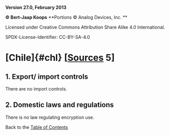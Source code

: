 **Version 27.0, February 2013**

**© Bert-Jaap Koops**
**Portions © Analog Devices, Inc. **  

Licensed under Creative Commons Attribution Share Alike 4.0 International.

SPDX-License-Identifier: CC-BY-SA-4.0

# [Chile]{#chl} \[[Sources](../sources.md) 5\]

## 1. Export/ import controls  
There are no import controls.

## 2. Domestic laws and regulations  
There is no law regulating encryption use.

Back to the [Table of Contents](index.md)

